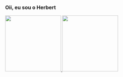 ### Oii, eu sou o Herbert

<div>
  <a href="http://github.com/HerbertMariano">
  <img height="180em" src="http//github-readme-stats.vercel.app/api?username=HerbertMarianoshow_icons=true&theme=dark&include_all_commits=true&count_private=true"/>
  <img height="180em" src="http//github-readme-stats.vercel.app/api/top-langs/?username=HerbertMariano&layout=compact&langs_count=16&theme=dark"/>
</div>    
